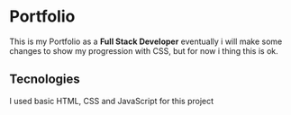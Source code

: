 
# Portfolio

This is my Portfolio as a **Full Stack Developer** eventually i 
will make some changes to show my progression with CSS, but for now i thing this is ok.

## Tecnologies

I used basic HTML, CSS and JavaScript for this project
